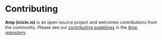 # Contributing

**Amp (icicle.io)** is an open-source project and welcomes contributions from the community. Please see our [contributing guidelines](https://github.com/icicleio/icicle/blob/master/CONTRIBUTING.md) in the [Amp repository](https://github.com/icicleio/icicle).
